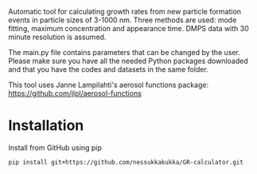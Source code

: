 
Automatic tool for calculating growth rates from new particle formation events in particle sizes of 3-1000 nm. Three methods are used: mode fitting, maximum concentration and appearance time. DMPS data with 30 minute resolution is assumed.

The main.py file contains parameters that can be changed by the user. Please make sure you have all the needed Python packages downloaded and that you have the codes and datasets in the same folder.

This tool uses Janne Lampilahti's aerosol functions package:
https://github.com/jlpl/aerosol-functions

# Installation
Install from GitHub using pip
```
pip install git+https://github.com/nessukkakukka/GR-calculator.git
```

